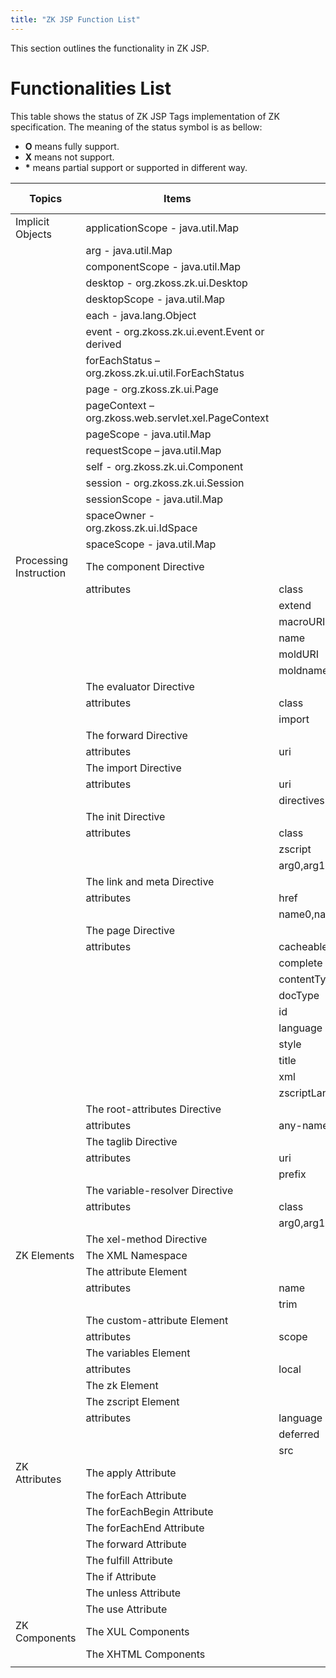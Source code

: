 ```yaml
---
title: "ZK JSP Function List"
---
```


This section outlines the functionality in ZK JSP.

# Functionalities List

This table shows the status of ZK JSP Tags implementation of ZK
specification. The meaning of the status symbol is as bellow:

- **O** means fully support.
- **X** means not support.
- **\*** means partial support or supported in different way.

| Topics                 | Items                                               |                 | ZK JSP |
|------------------------|-----------------------------------------------------|-----------------|--------|
| Implicit Objects       | applicationScope - java.util.Map                    |                 | O      |
|                        | arg - java.util.Map                                 |                 | O      |
|                        | componentScope - java.util.Map                      |                 | O      |
|                        | desktop - org.zkoss.zk.ui.Desktop                   |                 | O      |
|                        | desktopScope - java.util.Map                        |                 | O      |
|                        | each - java.lang.Object                             |                 | \*     |
|                        | event - org.zkoss.zk.ui.event.Event or derived      |                 | O      |
|                        | forEachStatus – org.zkoss.zk.ui.util.ForEachStatus  |                 | \*     |
|                        | page - org.zkoss.zk.ui.Page                         |                 | O      |
|                        | pageContext – org.zkoss.web.servlet.xel.PageContext |                 | O      |
|                        | pageScope - java.util.Map                           |                 | O      |
|                        | requestScope – java.util.Map                        |                 | O      |
|                        | self - org.zkoss.zk.ui.Component                    |                 | O      |
|                        | session - org.zkoss.zk.ui.Session                   |                 | O      |
|                        | sessionScope - java.util.Map                        |                 | O      |
|                        | spaceOwner - org.zkoss.zk.ui.IdSpace                |                 | O      |
|                        | spaceScope - java.util.Map                          |                 | O      |
| Processing Instruction | The component Directive                             |                 | O      |
|                        | attributes                                          | class           | O      |
|                        |                                                     | extend          | O      |
|                        |                                                     | macroURI        | O      |
|                        |                                                     | name            | O      |
|                        |                                                     | moldURI         | O      |
|                        |                                                     | moldname        | O      |
|                        | The evaluator Directive                             |                 | X      |
|                        | attributes                                          | class           | X      |
|                        |                                                     | import          | X      |
|                        | The forward Directive                               |                 | \*     |
|                        | attributes                                          | uri             | \*     |
|                        | The import Directive                                |                 | \*     |
|                        | attributes                                          | uri             | \*     |
|                        |                                                     | directives      | \*     |
|                        | The init Directive                                  |                 | O      |
|                        | attributes                                          | class           | \*     |
|                        |                                                     | zscript         | O      |
|                        |                                                     | arg0,arg1...    | O      |
|                        | The link and meta Directive                         |                 | \*     |
|                        | attributes                                          | href            | \*     |
|                        |                                                     | name0,name1...  | O      |
|                        | The page Directive                                  |                 | \*     |
|                        | attributes                                          | cacheable       | \*     |
|                        |                                                     | complete        | \*     |
|                        |                                                     | contentType     | \*     |
|                        |                                                     | docType         | \*     |
|                        |                                                     | id              | O      |
|                        |                                                     | language        | O      |
|                        |                                                     | style           | O      |
|                        |                                                     | title           | O      |
|                        |                                                     | xml             | \*     |
|                        |                                                     | zscriptLanguage | O      |
|                        | The root-attributes Directive                       |                 | \*     |
|                        | attributes                                          | any-name        | \*     |
|                        | The taglib Directive                                |                 | \*     |
|                        | attributes                                          | uri             | \*     |
|                        |                                                     | prefix          | \*     |
|                        | The variable-resolver Directive                     |                 | O      |
|                        | attributes                                          | class           | \*     |
|                        |                                                     | arg0,arg1...    | O      |
|                        | The xel-method Directive                            |                 | X      |
| ZK Elements            | The XML Namespace                                   |                 | \*     |
|                        | The attribute Element                               |                 | O      |
|                        | attributes                                          | name            | O      |
|                        |                                                     | trim            | O      |
|                        | The custom-attribute Element                        |                 | O      |
|                        | attributes                                          | scope           | O      |
|                        | The variables Element                               |                 | O      |
|                        | attributes                                          | local           | X      |
|                        | The zk Element                                      |                 | X      |
|                        | The zscript Element                                 |                 | O      |
|                        | attributes                                          | language        | O      |
|                        |                                                     | deferred        | O      |
|                        |                                                     | src             | O      |
| ZK Attributes          | The apply Attribute                                 |                 | O      |
|                        | The forEach Attribute                               |                 | \*     |
|                        | The forEachBegin Attribute                          |                 | \*     |
|                        | The forEachEnd Attribute                            |                 | \*     |
|                        | The forward Attribute                               |                 | O      |
|                        | The fulfill Attribute                               |                 | X      |
|                        | The if Attribute                                    |                 | O      |
|                        | The unless Attribute                                |                 | O      |
|                        | The use Attribute                                   |                 | O      |
| ZK Components          | The XUL Components                                  |                 | O      |
|                        | The XHTML Components                                |                 | \*     |
|                        |                                                     |                 |        |


